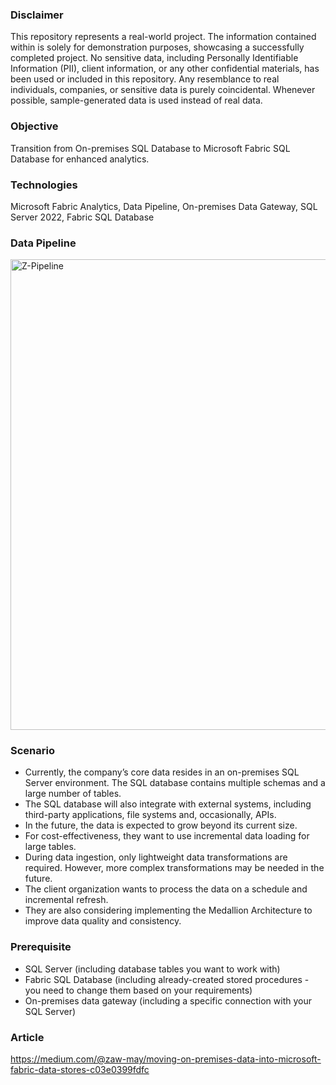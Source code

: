 ### Disclaimer
This repository represents a real-world project. The information contained within is solely for demonstration purposes, showcasing a successfully completed project. No sensitive data, including Personally Identifiable Information (PII), client information, or any other confidential materials, has been used or included in this repository. Any resemblance to real individuals, companies, or sensitive data is purely coincidental. Whenever possible, sample-generated data is used instead of real data.

### Objective 
Transition from On-premises SQL Database to Microsoft Fabric SQL Database for enhanced analytics.

### Technologies
Microsoft Fabric Analytics, Data Pipeline, On-premises Data Gateway, SQL Server 2022, Fabric SQL Database

### Data Pipeline
<img width="753" alt="Z-Pipeline" src="https://github.com/user-attachments/assets/1537b5b8-f9d6-423a-82a0-8a8b3e297c68" />

### Scenario
* Currently, the company’s core data resides in an on-premises SQL Server environment. The SQL database contains multiple schemas and a large number of tables.
* The SQL database will also integrate with external systems, including third-party applications, file systems and, occasionally, APIs.
* In the future, the data is expected to grow beyond its current size.
* For cost-effectiveness, they want to use incremental data loading for large tables.
* During data ingestion, only lightweight data transformations are required. However, more complex transformations may be needed in the future.
* The client organization wants to process the data on a schedule and incremental refresh.
* They are also considering implementing the Medallion Architecture to improve data quality and consistency.

### Prerequisite
* SQL Server (including database tables you want to work with)
* Fabric SQL Database (including already-created stored procedures - you need to change them based on your requirements)
* On-premises data gateway (including a specific connection with your SQL Server)

### Article
https://medium.com/@zaw-may/moving-on-premises-data-into-microsoft-fabric-data-stores-c03e0399fdfc
